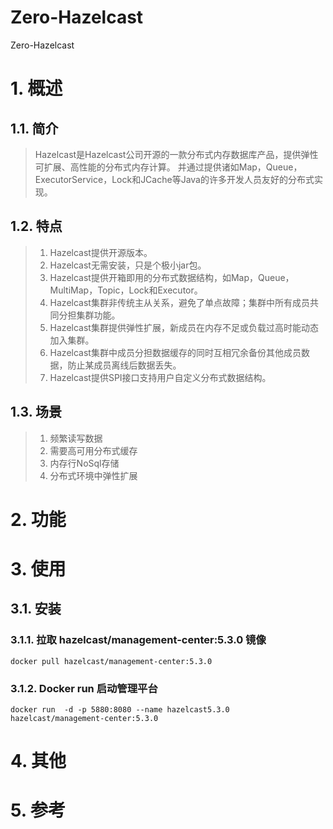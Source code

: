 # Zero-Hazelcast
Zero-Hazelcast
# 1. 概述
## 1.1. 简介
> Hazelcast是Hazelcast公司开源的一款分布式内存数据库产品，提供弹性可扩展、高性能的分布式内存计算。
> 并通过提供诸如Map，Queue，ExecutorService，Lock和JCache等Java的许多开发人员友好的分布式实现。
## 1.2. 特点
> 1. Hazelcast提供开源版本。 
> 2. Hazelcast无需安装，只是个极小jar包。 
> 3. Hazelcast提供开箱即用的分布式数据结构，如Map，Queue，MultiMap，Topic，Lock和Executor。 
> 4. Hazelcast集群非传统主从关系，避免了单点故障；集群中所有成员共同分担集群功能。 
> 5. Hazelcast集群提供弹性扩展，新成员在内存不足或负载过高时能动态加入集群。 
> 6. Hazelcast集群中成员分担数据缓存的同时互相冗余备份其他成员数据，防止某成员离线后数据丢失。 
> 7. Hazelcast提供SPI接口支持用户自定义分布式数据结构。
## 1.3. 场景
> 1. 频繁读写数据 
> 2. 需要高可用分布式缓存 
> 3. 内存行NoSql存储 
> 4. 分布式环境中弹性扩展

# 2. 功能

# 3. 使用
## 3.1. 安装
### 3.1.1. 拉取 hazelcast/management-center:5.3.0 镜像
```shell
docker pull hazelcast/management-center:5.3.0
```
### 3.1.2. Docker run 启动管理平台
```shell
docker run  -d -p 5880:8080 --name hazelcast5.3.0  hazelcast/management-center:5.3.0
```

# 4. 其他

# 5. 参考